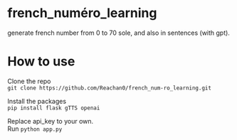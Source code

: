 # french_numéro_learning
generate french number from 0 to 70 sole, and also in sentences (with gpt).

# How to use

Clone the repo  
```git clone https://github.com/Reachan0/french_num-ro_learning.git```

Install the packages  
```pip install flask gTTS openai```


Replace api_key to your own.  
Run ```python app.py```
